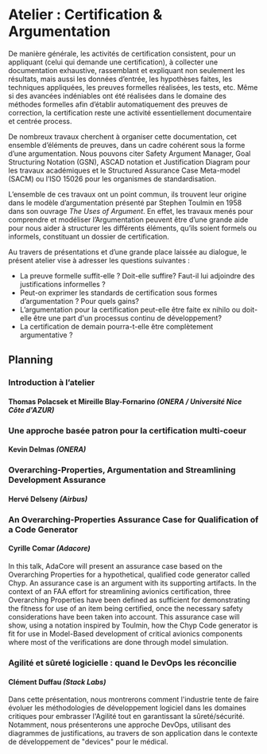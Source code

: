 # Atelier : Certification &amp; Argumentation

De manière générale, les activités de certification consistent, pour un appliquant (celui qui demande une certification), à collecter une documentation exhaustive, rassemblant et expliquant non seulement les résultats, mais aussi les données d’entrée, les hypothèses faites, les techniques appliquées, les preuves formelles réalisées, les tests, etc. Même si des avancées indéniables ont été réalisées dans le domaine des méthodes formelles afin d’établir automatiquement des preuves de correction, la certification reste une activité essentiellement documentaire et centrée process.

De nombreux travaux cherchent à organiser cette documentation, cet ensemble d’éléments de preuves, dans un cadre cohérent sous la forme d’une argumentation. Nous pouvons citer Safety Argument Manager, Goal Structuring Notation (GSN), ASCAD notation et Justification Diagram pour les travaux académiques et le Structured Assurance Case Meta-model (SACM) ou l’ISO 15026 pour les organismes de standardisation.

L’ensemble de ces travaux ont un point commun, ils trouvent leur origine dans le modèle d’argumentation présenté par Stephen Toulmin en 1958 dans son ouvrage *The Uses of Argument*. En effet, les travaux menés pour comprendre et modéliser l’Argumentation peuvent être d’une grande aide pour nous aider à structurer les différents éléments, qu’ils soient formels ou informels, constituant un dossier de certification.

Au travers de présentations et d’une grande place laissée au dialogue, le présent atelier vise à adresser les questions suivantes :
- La preuve formelle suffit-elle ? Doit-elle suffire? Faut-il lui adjoindre des justifications informelles ?
- Peut-on exprimer les standards de certification sous formes d’argumentation ? Pour quels gains?
- L’argumentation pour la certification peut-elle être faite ex nihilo ou doit-elle être une part d'un processus continu de développement?
- La certification de demain pourra-t-elle être complètement argumentative ?


## Planning
### Introduction à l’atelier
#### Thomas Polacsek et Mireille Blay-Fornarino *(ONERA / Université Nice Côte d'AZUR)*

### Une approche basée patron pour la certification multi-coeur
#### Kevin Delmas *(ONERA)*


###  Overarching-Properties, Argumentation and Streamlining Development Assurance
#### Hervé Delseny *(Airbus)*


### An Overarching-Properties Assurance Case for Qualification of a Code Generator 
#### Cyrille Comar *(Adacore)*

In this talk, AdaCore will present an assurance case based on the Overarching Properties for a hypothetical, qualified code generator called Chyp. An assurance case is an argument with its supporting artifacts. In the context of an FAA effort for streamlining avionics certification, three Overarching Properties have been defined as sufficient for demonstrating the fitness for use of an item being certified, once the necessary safety considerations have been taken into account. This assurance case will show, using a notation inspired by Toulmin, how the Chyp Code generator is fit for use in Model-Based development of critical avionics components where most of the verifications are done through model simulation.


### Agilité et sûreté logicielle : quand le DevOps les réconcilie
#### Clément Duffau *(Stack Labs)*

Dans cette présentation,  nous montrerons comment l'industrie tente de faire évoluer les méthodologies de développement logiciel dans les domaines critiques pour embrasser l'Agilité tout en garantissant la sûreté/sécurité. Notamment, nous présenterons une approche DevOps, utilisant des diagrammes de justifications, au travers de son application dans le contexte de développement de "devices" pour le médical.
